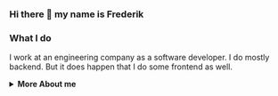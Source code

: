 ### Hi there 👋 my name is Frederik

### What I do

I work at an engineering company as a software developer. I do mostly backend. But it does happen that I do some frontend as well. 

<details>
<summary>
<b>More About me</b>
</summary>

### My skills and tools I use

#### Languages 
![Java](https://img.shields.io/badge/Java-%23FF0000?style=flat-square&logo=java&logoColor=white)
![Python](https://img.shields.io/badge/Python-%233776AB?style=flat-square&logo=python&logoColor=white)
![TypeScript](https://img.shields.io/badge/TypeScript-%233178C6?style=flat-square&logo=typescript&logoColor=white)
![C#](https://img.shields.io/badge/C%23-%23239120?style=flat-square&logo=c-sharp&logoColor=white)



#### Technologies
![Flask](https://img.shields.io/badge/Flask-%23000000?logo=flask&logoColor=white&style=flat-square)
![OpenAI API](https://img.shields.io/badge/OpenAI%20API-%23412991?style=flat-square)
![Angular](https://img.shields.io/badge/Angular-%23DD0031?logo=angular&logoColor=white&style=flat-square)
![.NET](https://img.shields.io/badge/.NET-%23512BD4?logo=dotnet&logoColor=white&style=flat-square)
![MySQL](https://img.shields.io/badge/MySQL-%234479A1?style=flat-square&logo=mysql&logoColor=white)
![Git](https://img.shields.io/badge/Git-%23F05032?style=flat-square&logo=git&logoColor=white)
![DigitalOcean](https://img.shields.io/badge/DigitalOcean-%230080FF?style=flat-square&logo=digitalocean&logoColor=white)
![Microsoft Azure](https://img.shields.io/badge/Microsoft%20Azure-%230078D4?style=flat-square&logo=microsoft-azure&logoColor=white)
![GitHub](https://img.shields.io/badge/GitHub-%23181717?style=flat-square&logo=github&logoColor=white)
![Azure DevOps](https://img.shields.io/badge/Azure%20DevOps-%230078D7?style=flat-square&logo=azure-devops&logoColor=white)

#### Operating systems
![macOS](https://img.shields.io/badge/macOS-%23000000?style=flat-square&logo=apple&logoColor=white)
![Windows](https://img.shields.io/badge/Windows-%230078D6?style=flat-square&logo=windows&logoColor=white)
![Linux Mint](https://img.shields.io/badge/Linux%20Mint-%2387CF3E?style=flat-square&logo=linux-mint&logoColor=white)

#### Text editors and IDEs
![LunarVim](https://img.shields.io/badge/LunarVim-%237F00FF?style=flat-square&logo=vim&logoColor=white)
![Neovim](https://img.shields.io/badge/Neovim-%2357A143?style=flat-square&logo=neovim&logoColor=white)
![Visual Studio Code](https://img.shields.io/badge/Visual%20Studio%20Code-%23007ACC?style=flat-square&logo=visual-studio-code&logoColor=white)
![IntelliJ IDEA](https://img.shields.io/badge/IntelliJ%20IDEA-%23000000?style=flat-square&logo=intellij-idea&logoColor=white)

#### Things I'm learning

🌱 How to deploy LLM applications for in-house use with Python and Flask - at my job

:mortar_board: Math - in my spare time

#### Interested in learning
![Rust](https://img.shields.io/badge/Rust-%23000000?style=flat-square&logo=rust&logoColor=white)

#### Personal

Pronouns: he/him

</details>

<!--
**FrederikGJ/FrederikGJ** is a ✨ _special_ ✨ repository because its `README.md` (this file) appears on your GitHub profile.

Here are some ideas to get you started:

- 🔭 I’m currently working on ...
- 🌱 I’m currently learning ...
- 👯 I’m looking to collaborate on ...
- 🤔 I’m looking for help with ...
- 💬 Ask me about ...
- 📫 How to reach me: ...
- 😄 Pronouns: ...
- ⚡ Fun fact: ...
-->
